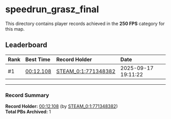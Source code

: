 # speedrun_grasz_final

This directory contains player records achieved in the **250 FPS** category for this map.

## Leaderboard

| Rank | Best Time | Record Holder | Date                |
| :--- | :-------- | :------------ | :------------------ |
| #1   | [00:12.108](./00012108_STEAM_0_1_771348382_20250917-191122.zip) | [STEAM_0:1:771348382](https://speedrun16.com/profile/STEAM_0:1:771348382)   | 2025-09-17 19:11:22 |

---

### Record Summary
**Record Holder:** [00:12.108](./00012108_STEAM_0_1_771348382_20250917-191122.zip) (by [STEAM_0:1:771348382](https://speedrun16.com/profile/STEAM_0:1:771348382))  
**Total PBs Archived:** 1